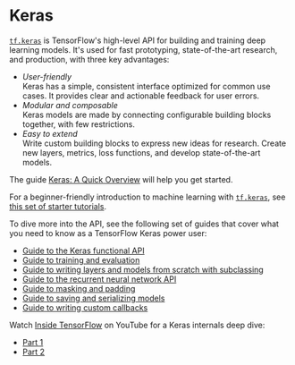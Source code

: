 # Keras

<a href="../../api_docs/python/tf/keras.md"><code>tf.keras</code></a> is TensorFlow's high-level API for building and training deep
learning models. It's used for fast prototyping, state-of-the-art research,
and production, with three key advantages:

-   *User-friendly*<br> Keras has a simple, consistent interface optimized for
    common use cases. It provides clear and actionable feedback for user errors.
-   *Modular and composable*<br> Keras models are made by connecting
    configurable building blocks together, with few restrictions.
-   *Easy to extend*<br> Write custom building blocks to express new ideas for
    research. Create new layers, metrics, loss functions, and develop
    state-of-the-art models.

The guide [Keras: A Quick Overview](./overview.ipynb) will help you get started.

For a beginner-friendly introduction to machine learning with <a href="../../api_docs/python/tf/keras.md"><code>tf.keras</code></a>,
see [this set of starter tutorials](https://www.tensorflow.org/tutorials/keras).

To dive more into the API, see the following set of guides that cover what you
need to know as a TensorFlow Keras power user:

-   [Guide to the Keras functional API](./functional.ipynb)
-   [Guide to training and evaluation](./train_and_evaluate.ipynb)
-   [Guide to writing layers and models from scratch with subclassing](./custom_layers_and_models.ipynb)
-   [Guide to the recurrent neural network API](./rnn.ipynb)
-   [Guide to masking and padding](./masking_and_padding.ipynb)
-   [Guide to saving and serializing models](./save_and_serialize.ipynb)
-   [Guide to writing custom callbacks](./custom_callback.ipynb)

Watch [Inside TensorFlow](https://www.youtube.com/playlist?list=PLQY2H8rRoyvzIuB8rZXs7pfyjiSUs8Vza)
on YouTube for a Keras internals deep dive:

- [Part 1](https://youtu.be/UYRBHFAvLSs)
- [Part 2](https://youtu.be/uhzGTijaw8A)
